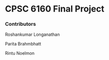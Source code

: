 # CPSC 6160 Final Project

### Contributors
Roshankumar Longanathan

Parita Brahmbhatt

Rintu Noelmon
